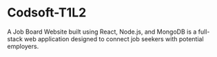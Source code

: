 # Codsoft-T1L2
A Job Board Website built using React, Node.js, and MongoDB is a full-stack web application designed to connect job seekers with potential employers.
